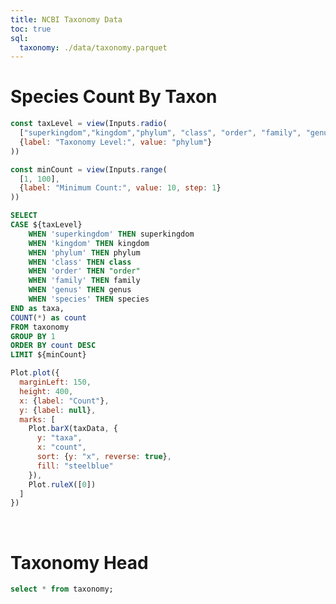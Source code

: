 ```yaml
---
title: NCBI Taxonomy Data
toc: true
sql:
  taxonomy: ./data/taxonomy.parquet
---
```




# Species Count By Taxon

```js
const taxLevel = view(Inputs.radio(
  ["superkingdom","kingdom","phylum", "class", "order", "family", "genus", "species"],
  {label: "Taxonomy Level:", value: "phylum"}
))

const minCount = view(Inputs.range(
  [1, 100],
  {label: "Minimum Count:", value: 10, step: 1}
))
```

<!-- WHERE phot_g_mean_mag BETWEEN ${mag - 0.1} AND ${mag + 0.1} -->

```sql id=taxData
SELECT
CASE ${taxLevel}
    WHEN 'superkingdom' THEN superkingdom
    WHEN 'kingdom' THEN kingdom
    WHEN 'phylum' THEN phylum
    WHEN 'class' THEN class
    WHEN 'order' THEN "order"
    WHEN 'family' THEN family
    WHEN 'genus' THEN genus
    WHEN 'species' THEN species
END as taxa,
COUNT(*) as count
FROM taxonomy
GROUP BY 1
ORDER BY count DESC
LIMIT ${minCount}
```

```js
Plot.plot({
  marginLeft: 150,
  height: 400,
  x: {label: "Count"},
  y: {label: null},
  marks: [
    Plot.barX(taxData, {
      y: "taxa",
      x: "count",
      sort: {y: "x", reverse: true},
      fill: "steelblue"
    }),
    Plot.ruleX([0])
  ]
})
```

</br>


# Taxonomy Head

```sql
select * from taxonomy;
```
